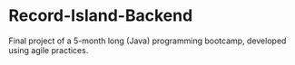 # Record-Island-Backend
Final project of a 5-month long (Java) programming bootcamp, developed using agile practices.
